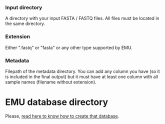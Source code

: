 ### Input directory
A directory with your input FASTA / FASTQ files. All files must be located in the same directory. 

### Extension

Either ".fastq" or "fasta" or any other type supported by EMU. 

### Metadata
Filepath of the metadata directory. You can add any column you have (so it is included in the final output) but it must have at least one column with all sample names (filename without extension). 

# EMU database directory
Please, [read here to know how to create that database](https://gitlab.com/treangenlab/emu#1-download-database).  